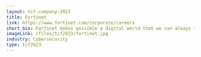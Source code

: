 ```yaml
---
layout: tcf-company-2023
title: Fortinet
link: https://www.fortinet.com/corporate/careers
short_bio: Fortinet makes possible a digital world that we can always trust through its mission to protect people, devices, and data everywhere. This is why the world’s largest enterprises, service providers, and government organizations choose Fortinet to securely accelerate their digital journey. The Fortinet Security Fabric platform delivers broad, integrated, and automated protections across the entire digital attack surface, securing critical devices, data, applications, and connections from the data center to the cloud to the home office.
imageLink: /files/tcf2023/fortinet.jpg
industry: Cybersecurity
type: tcf2023
---
```

